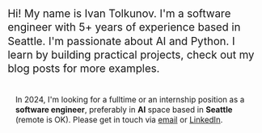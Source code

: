 ---
---

<p style="font-size: 1.5em; line-height: 1.3">
Hi! My name is Ivan Tolkunov. I'm a software engineer with 5+ years of experience based in Seattle. I'm passionate about AI and Python. I learn by building practical projects, check out my blog posts for more examples.
</p>

<p style="font-size: 1.1em; margin-top: 2em; background: var(--font-color); color: var(--bg-color); padding: 0.5em 1em; border-radius: 0.5rem; line-height: 1.3">
In 2024, I'm looking for a fulltime or an internship position as a <strong>software engineer</strong>, preferably in <strong>AI</strong> space based in <strong>Seattle</strong> (remote is OK). Please get in touch via <a href="mailto:tolkunov.ivan.s@gmail.com">email</a> or <a target="_blank" href="https://www.linkedin.com/in/ivantolkunov/">LinkedIn</a>.
</p>

<div style="height: 6rem">
